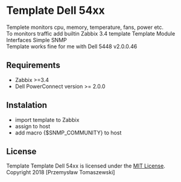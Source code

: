 # Template Dell 54xx
Templete monitors cpu, memory, temperature, fans, power etc.  
To monitors traffic add builtin Zabbix 3.4 template Template Module Interfaces Simple SNMP  
Template works fine for me with Dell 5448 v2.0.0.46

## Requirements

- Zabbix >=3.4
- Dell PowerConnect version >= 2.0.0

## Instalation

- import template to Zabbix
- assign to host
- add macro {$SNMP_COMMUNITY} to host
 
## License

Template Template Dell 54xx is licensed under the [MIT License](http://opensource.org/licenses/MIT).  
Copyright 2018 [Przemysław Tomaszewski]
